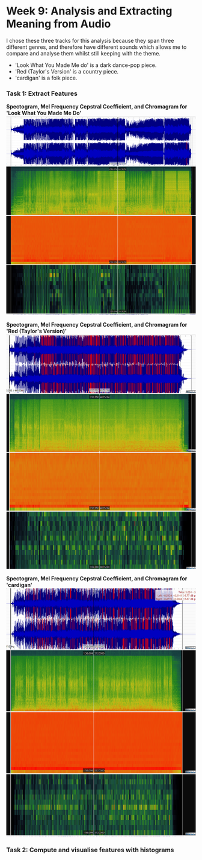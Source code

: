 # Week 9: Analysis and Extracting Meaning from Audio 

I chose these three tracks for this analysis because they span three different genres, and therefore have different sounds which allows me to compare and analyse them whilst still keeping with the theme.
- 'Look What You Made Me do' is a dark dance-pop piece.
- 'Red (Taylor's Version' is a country piece.
- 'cardigan' is a folk piece. 

### Task 1: Extract Features
<b> Spectogram, Mel Frequency Cepstral Coefficient, and Chromagram for 'Look What You Made Me Do' 
![lwymmd](lwymmd.PNG)

<b> Spectogram, Mel Frequency Cepstral Coefficient, and Chromagram for 'Red (Taylor's Version)' 
![red](red.PNG)

<b> Spectogram, Mel Frequency Cepstral Coefficient, and Chromagram for 'cardigan' 
![cardigan](cardigan.PNG)

### Task 2: Compute and visualise features with histograms
